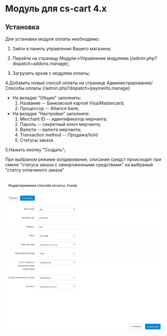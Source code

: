 Модуль для cs-cart 4.x
=====

Установка
----
Для установки модуля оплаты необходимо:

1. Зайти в панель управления Вашего магазина;

2. Перейти на страницу Модули->Управление модулями (/admin.php?dispatch=addons.manage);

3. Загрузить архив с модулем оплаты;

4.Добавить новый способ оплаты на странице Администрирование/Способы оплаты (/admin.php?dispatch=payments.manage):
- На вкладке "Общее" заполнить:
   1. Название -- Банковской картой Visa/Mastercard; 
   2. Процессор -- Alliance bank;
- Hа вкладке "Настройки" заполните:
   1. Merchant ID -- идентификатор мерчанта; 
   2. Пароль -- секретный ключ мерчанта;
   3. Валюта -- валюта мерчанта;
   4. Transaction method -- Продажа/hold
   5. Статусы заказа
	
5.Нажать кнопку "Создать";

При выбраном режиме холдирования, списание средст происходит при смене "статуса заказа с замороженными средствами" на выбраный "статсу оплаченого заказа"


![Скриншот][1]
----

[1]: https://raw.githubusercontent.com/cloudipsp/cscart/master/Screenshot_1.png